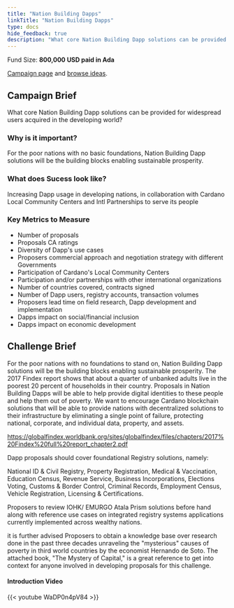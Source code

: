 ```yaml
---
title: "Nation Building Dapps"
linkTitle: "Nation Building Dapps"
type: docs
hide_feedback: true
description: "What core Nation Building Dapp solutions can be provided for widespread users acquired in the developing world?"
---
```

Fund Size: **800,000 USD paid in Ada**

[Campaign page](https://cardano.ideascale.com/c/idea/384822) and [browse ideas]().

## Campaign Brief
What core Nation Building Dapp solutions can be provided for widespread users acquired in the developing world?

### Why is it important?
For the poor nations with no basic foundations, Nation Building Dapp solutions will be the building blocks enabling sustainable prosperity.
### What does Sucess look like?
Increasing Dapp usage in developing nations, in collaboration with Cardano Local Community Centers and Intl Partnerships to serve its people

### Key Metrics to Measure
- Number of proposals
- Proposals CA ratings
- Diversity of Dapp's use cases
- Proposers commercial approach and negotiation strategy with different Governments
- Participation of Cardano's Local Community Centers
- Participation and/or partnerships with other international organizations
- Number of countries covered, contracts signed
- Number of Dapp users, registry accounts, transaction volumes
- Proposers lead time on field research, Dapp development and implementation
- Dapps impact on social/financial inclusion
- Dapps impact on economic development

## Challenge Brief
For the poor nations with no foundations to stand on, Nation Building Dapp solutions will be the building blocks enabling sustainable prosperity. The 2017 Findex report shows that about a quarter of unbanked adults live in the poorest 20 percent of households in their country. Proposals in Nation Building Dapps will be able to help provide digital identities to these people and help them out of poverty. We want to encourage Cardano blockchain solutions that will be able to provide nations with decentralized solutions to their infrastructure by eliminating a single point of failure, protecting national, corporate, and individual data, property, and assets.

https://globalfindex.worldbank.org/sites/globalfindex/files/chapters/2017%20Findex%20full%20report_chapter2.pdf


Dapp proposals should cover foundational Registry solutions, namely:

National ID & Civil Registry, Property Registration, Medical & Vaccination, Education Census, Revenue Service, Business Incorporations, Elections Voting, Customs & Border Control, Criminal Records, Employment Census, Vehicle Registration, Licensing & Certifications.

Proposers to review IOHK/ EMURGO Atala Prism solutions before hand along with reference use cases on integrated registry systems applications currently implemented across wealthy nations.

it is further advised Proposers to obtain a knowledge base over research done in the past three decades unraveling the "mysterious" causes of poverty in third world countries by the economist Hernando de Soto.  The attached book, "The Mystery of Capital," is a great reference to get into context for anyone involved in developing proposals for this challenge.

#### Introduction Video

{{< youtube WaDP0n4pV84 >}}
